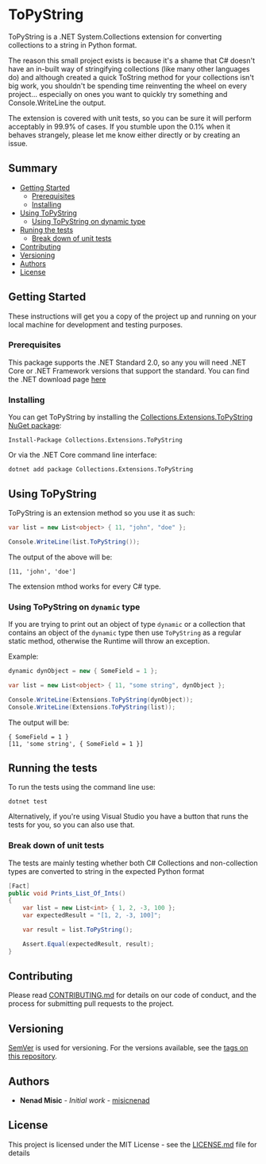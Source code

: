 # ToPyString

ToPyString is a .NET System.Collections extension for converting collections to a string in Python format. 

The reason this small project exists is because it's a shame that C# doesn't have an in-built way of stringifying collections (like many other languages do) and although created a quick ToString method for your collections isn't big work, you shouldn't be spending time reinventing the wheel on every project... especially on ones you want to quickly try something and Console.WriteLine the output.

The extension is covered with unit tests, so you can be sure it will perform acceptably in 99.9% of cases. If you stumble upon the 0.1% when it behaves strangely, please let me know either directly or by creating an issue.

## Summary

  - [Getting Started](#getting-started)
    * [Prerequisites](#prerequisites)
    * [Installing](#installing)
  - [Using ToPyString](#using-topystring)
    * [Using ToPyString on dynamic type](#using-topystring-on-dynamic-type)
  - [Runing the tests](#running-the-tests)
    * [Break down of unit tests](#break-down-of-unit-tests)
  - [Contributing](#contributing)
  - [Versioning](#versioning)
  - [Authors](#authors)
  - [License](#license)

## Getting Started

These instructions will get you a copy of the project up and running on
your local machine for development and testing purposes. 

### Prerequisites

This package supports the .NET Standard 2.0, so any you will need .NET Core or .NET Framework versions that support the standard. You can find the .NET download page [here](https://dotnet.microsoft.com/download)

### Installing

You can get ToPyString by installing the [Collections.Extensions.ToPyString NuGet package](https://www.nuget.org/packages/Collections.Extensions.ToPyString):

```
Install-Package Collections.Extensions.ToPyString
```

Or via the .NET Core command line interface:

```
dotnet add package Collections.Extensions.ToPyString
```

## Using ToPyString

ToPyString is an extension method so you use it as such:

```csharp
var list = new List<object> { 11, "john", "doe" };

Console.WriteLine(list.ToPyString());
```

The output of the above will be:

```
[11, 'john', 'doe']
```

The extension mthod works for every C# type.

### Using ToPyString on `dynamic` type

If you are trying to print out an object of type `dynamic` or a collection that contains an object of the `dynamic` type then use `ToPyString` as a regular static method, otherwise the Runtime will throw an exception.

Example:

```csharp
dynamic dynObject = new { SomeField = 1 };

var list = new List<object> { 11, "some string", dynObject };

Console.WriteLine(Extensions.ToPyString(dynObject));
Console.WriteLine(Extensions.ToPyString(list));
```

The output will be:

```
{ SomeField = 1 }
[11, 'some string', { SomeField = 1 }]
```

## Running the tests

To run the tests using the command line use:

```
dotnet test
```

Alternatively, if you're using Visual Studio you have a button that runs the tests for you, so you can also use that.

### Break down of unit tests

The tests are mainly testing whether both C# Collections and non-collection types are converted to string in the expected Python format

```csharp
[Fact]
public void Prints_List_Of_Ints()
{
    var list = new List<int> { 1, 2, -3, 100 };
    var expectedResult = "[1, 2, -3, 100]";

    var result = list.ToPyString();

    Assert.Equal(expectedResult, result);
}
```

## Contributing

Please read [CONTRIBUTING.md](CONTRIBUTING.md) for details on our code of conduct, and the process for submitting pull requests to the project.

## Versioning

[SemVer](http://semver.org/) is used for versioning. For the versions available, see the [tags on this repository](https://github.com/misicnenad/dotnet-collections-extensions-topystring/tags).

## Authors

* **Nenad Misic** - *Initial work* - [misicnenad](https://github.com/misicnenad)

## License

This project is licensed under the MIT License - see the [LICENSE.md](LICENSE.md) file for details
